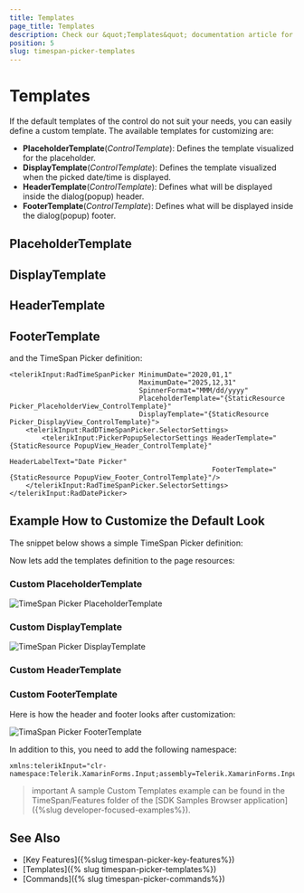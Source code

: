```yaml
---
title: Templates
page_title: Templates
description: Check our &quot;Templates&quot; documentation article for Telerik TimeSpan Picker for Xamarin control.
position: 5
slug: timespan-picker-templates
---
```


# Templates
If the default templates of the control do not suit your needs, you can easily define a custom template. The available templates for customizing are:

* **PlaceholderTemplate**(*ControlTemplate*): Defines the template visualized for the placeholder.  
* **DisplayTemplate**(*ControlTemplate*): Defines the template visualized when the picked date/time is displayed.
* **HeaderTemplate**(*ControlTemplate*): Defines what will be displayed inside the dialog(popup) header.
* **FooterTemplate**(*ControlTemplate*): Defines what will be displayed inside the dialog(popup) footer.

## PlaceholderTemplate

<snippet id='datepicker-placeholder-default-template' />

## DisplayTemplate

<snippet id='datepicker-display-default-template' />

## HeaderTemplate

<snippet id='datepicker-header-default-template' />

## FooterTemplate

<snippet id='datepicker-footer-default-template' />

and the TimeSpan Picker definition:

```XAML
<telerikInput:RadTimeSpanPicker MinimumDate="2020,01,1" 
	                            MaximumDate="2025,12,31"
	                            SpinnerFormat="MMM/dd/yyyy"
	                            PlaceholderTemplate="{StaticResource Picker_PlaceholderView_ControlTemplate}"
	                            DisplayTemplate="{StaticResource Picker_DisplayView_ControlTemplate}">
    <telerikInput:RadDTimeSpanPicker.SelectorSettings>
        <telerikInput:PickerPopupSelectorSettings HeaderTemplate="{StaticResource PopupView_Header_ControlTemplate}"
                                                  HeaderLabelText="Date Picker"
                                                  FooterTemplate="{StaticResource PopupView_Footer_ControlTemplate}"/>
    </telerikInput:RadTimeSpanPicker.SelectorSettings>
</telerikInput:RadDatePicker>
```

## Example How to Customize the Default Look

The snippet below shows a simple TimeSpan Picker definition:

<snippet id=' timespanpicker-custom-templates' />

Now lets add the templates definition to the page resources:

### Custom PlaceholderTemplate

<snippet id='timespanpicker-placeholder-template' />

![TimeSpan Picker PlaceholderTemplate](images/datepicker_placeholder_template.png)

### Custom DisplayTemplate

<snippet id='timespanpicker-display-template' />

![TimeSpan Picker DisplayTemplate](images/datepicker_display_template.png)

### Custom HeaderTemplate

<snippet id='timespanpicker-header-template' />

### Custom FooterTemplate

<snippet id='timespanpicker-footer-template' />

Here is how the header and footer looks after customization:

![TimaSpan Picker FooterTemplate](images/datepicker_header_footer_template.png)

In addition to this, you need to add the following namespace:

```XAML
xmlns:telerikInput="clr-namespace:Telerik.XamarinForms.Input;assembly=Telerik.XamarinForms.Input"
```

>important A sample Custom Templates example can be found in the TimeSpan/Features folder of the [SDK Samples Browser application]({%slug developer-focused-examples%}).

## See Also

- [Key Features]({%slug timespan-picker-key-features%})
- [Templates]({% slug timespan-picker-templates%})
- [Commands]({% slug timespan-picker-commands%})